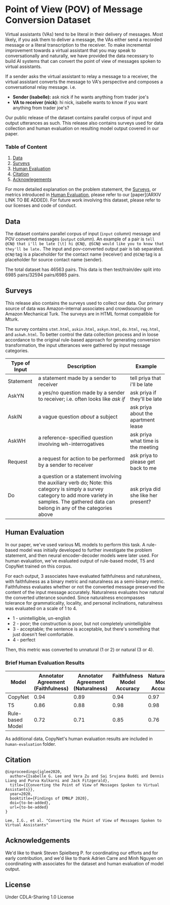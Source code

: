 # Point of View (POV) of Message Conversion Dataset
Virtual assistants (VAs) tend to be literal in their delivery of messages. Most likely, if you ask them to deliver a message, the VAs either send a recorded message or a literal transcription to the receiver. To make incremental improvement towards a virtual assistant that you may speak to conversationally and naturally, we have provided the data necessary to build AI systems that can convert the point of view of messages spoken to virtual assistants.

If a sender asks the virtual assistant to relay a message to a receiver, the virtual assistant converts the message to VA's perspective and composes a conversational relay message. i.e.

- **Sender (isabelle):** ask nick if he wants anything from trader joe's
- **VA to receiver (nick):** hi nick, isabelle wants to know if you want anything from trader joe's? 

Our public release of the dataset contains parallel corpus of input and output utterances as such. This release also contains surveys used for data collection and human evaluation on resulting model output covered in our paper.

### Table of Content
1. [Data](#data)
2. [Surveys](#surveys)
3. [Human Evaluation](#human-evaluation)
4. [Citation](#citation)
5. [Acknowlegements](#acknowledgements)

For more detailed explanation on the problem statement, the [Surveys](#surveys), or metrics introduced in [Human Evaluation](#human-evaluation), please refer to our [paper](ARXIV LINK TO BE ADDED). For future work involving this dataset, please refer to our licenses and code of conduct.


## Data 

The dataset contains parallel corpus of input (`input` column) message and POV converted messages (`output` column). An example of a pair is
```tell @CN@ that i'll be late [\t] hi @CN@, @SCN@ would like you to know that they'll be late.``` The input and pov-converted output pair is tab separated. `@CN@` tag is a placeholder for the contact name (receiver) and `@SCN@` tag is a placeholder for source contact name (sender).

The total dataset has 46563 pairs. This data is then test/train/dev split into 6985 pairs/32594 pairs/6985 pairs.


## Surveys 
This release also contains the surveys used to collect our data. Our primary source of data was Amazon-internal associates and crowdsourcing on Amazon Mechanical Turk. The surveys are in HTML format compatible for Mturk.

The survey contains `stmt.html`, `askin.html`, `askyn.html`, `do.html`, `req.html`, and `askwh.html`. To better control the data collection process and in loose accordance to the original rule-based approach for generating conversion transformation, the input utterances were gathered by input message categories. 

| Type of Input | Description | Example |
| ---- | ---- | ---- |
| Statement | a statement made by a sender to receiver | tell priya that i'll be late |
| AskYN | a yes/no question made by a sender to receiver; i.e. often looks like *ask if* | ask priya if they'll be late |
| AskIN | a vague question *about* a subject | ask priya about the apartment lease |
| AskWH | a reference-specified question involving wh-interrogatives | ask priya what time is the meeting |
| Request | a request for action to be performed by a sender to receiver | ask priya to please get back to me |
| Do | a question or a statement involving the auxiliary verb do; Note: this category is simply a survey category to add more variety in samples. The gathered data can belong in any of the categories above | ask priya did she like her present? |


## Human Evaluation

In our paper, we've used various ML models to perform this task. A rule-based model was initially developed to further investigate the problem statement, and then neural encoder-decoder models were later used. For human evaluation, we've evaluated output of rule-based model, T5 and CopyNet trained on this corpus.

For each output, 3 associates have evaluated faithfulness and naturalness, with faithfulness as a binary metric and naturalness as a semi-binary metric. Faithfulness evaluates whether or not the converted message preserved the content of the input message accurately. Naturalness evaluates how natural the converted utterance sounded. Since naturalness encompasses tolerance for grammaticality, locality, and personal inclinations, naturalness was evaluated on a scale of 1 to 4.

- 1 - unintelligible, un-english
- 2 - poor; the construction is poor, but not completely unintelligible
- 3 - acceptable; the sentence is acceptable, but there's something that just doesn't feel comfortable.
- 4 - perfect

Then, this metric was converted to unnatural (1 or 2) or natural (3 or 4).

### Brief Human Evaluation Results

| Model | Annotator Agreement (Faithfulness) | Annotator Agreement (Naturalness) | Faithfulness Model Accuracy | Naturalness Model Accuracy |
| --- | --- | --- | --- | --- |
| CopyNet | 0.94 | 0.89 | 0.94 | 0.97 |
| T5 | 0.86 | 0.88 | 0.98 | 0.98 |
| Rule-based Model | 0.72 | 0.71 | 0.85 | 0.76 |

As additional data, CopyNet's human evaluation results are included in `human-evaluation` folder.

## Citation 
```
@inproceedings{iglee2020,
  author={Isabelle G. Lee and Vera Zu and Sai Srujana Buddi and Dennis Liang and Purva Kulkarni and Jack Fitzgerald},
  title={{Converting the Point of View of Messages Spoken to Virtual Assistants}},
  year=2020,
  booktitle={Findings of EMNLP 2020},
  doi={to-be-added},
  url={to-be-added}
}
```

```
Lee, I.G., et al. "Converting the Point of View of Messages Spoken to Virtual Assistants"
```

## Acknowledgements 
We'd like to thank Steven Spielberg P. for coordinating our efforts and for early contribution, and we'd like to thank Adrien Carre and Minh Nguyen on coordinating with associates for the dataset and human evaluation of model output.


## License
Under CDLA-Sharing 1.0 License
